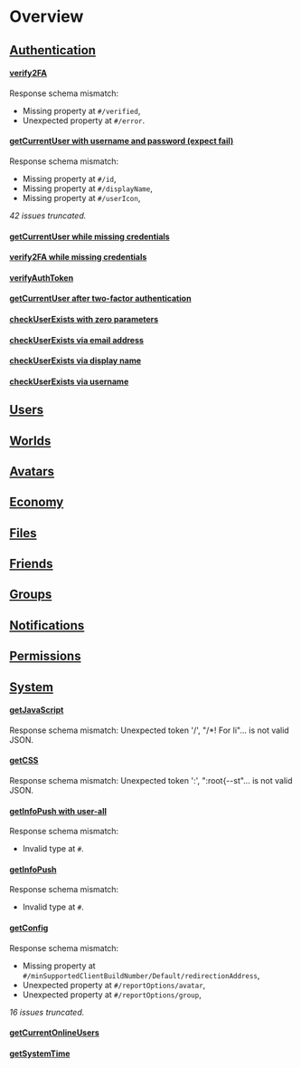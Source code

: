 # Overview

## [Authentication](/data/requests/authentication)

#### [verify2FA](/data/requests/authentication/verify2fa.md)

Response schema mismatch:
* Missing property at ``#/verified``,
* Unexpected property at ``#/error``.

#### [getCurrentUser with username and password (expect fail)](/data/requests/authentication/getcurrentuser-with-username-and-password-(expect-fail).md)

Response schema mismatch:
* Missing property at ``#/id``,
* Missing property at ``#/displayName``,
* Missing property at ``#/userIcon``,

*42 issues truncated.*
#### [getCurrentUser while missing credentials](/data/requests/authentication/getcurrentuser-while-missing-credentials.md)


#### [verify2FA while missing credentials](/data/requests/authentication/verify2fa-while-missing-credentials.md)


#### [verifyAuthToken](/data/requests/authentication/verifyauthtoken.md)


#### [getCurrentUser after two-factor authentication](/data/requests/authentication/getcurrentuser-after-two-factor-authentication.md)


#### [checkUserExists with zero parameters](/data/requests/authentication/checkuserexists-with-zero-parameters.md)


#### [checkUserExists via email address](/data/requests/authentication/checkuserexists-via-email-address.md)


#### [checkUserExists via display name](/data/requests/authentication/checkuserexists-via-display-name.md)


#### [checkUserExists via username](/data/requests/authentication/checkuserexists-via-username.md)




## [Users](/data/requests/users)




## [Worlds](/data/requests/worlds)




## [Avatars](/data/requests/avatars)




## [Economy](/data/requests/economy)




## [Files](/data/requests/files)




## [Friends](/data/requests/friends)




## [Groups](/data/requests/groups)




## [Notifications](/data/requests/notifications)




## [Permissions](/data/requests/permissions)




## [System](/data/requests/system)

#### [getJavaScript](/data/requests/system/getjavascript.md)

Response schema mismatch:
Unexpected token '/', "/*! For li"... is not valid JSON.

#### [getCSS](/data/requests/system/getcss.md)

Response schema mismatch:
Unexpected token ':', ":root{--st"... is not valid JSON.

#### [getInfoPush with user-all](/data/requests/system/getinfopush-with-user-all.md)

Response schema mismatch:
* Invalid type at ``#``.

#### [getInfoPush](/data/requests/system/getinfopush.md)

Response schema mismatch:
* Invalid type at ``#``.

#### [getConfig](/data/requests/system/getconfig.md)

Response schema mismatch:
* Missing property at ``#/minSupportedClientBuildNumber/Default/redirectionAddress``,
* Unexpected property at ``#/reportOptions/avatar``,
* Unexpected property at ``#/reportOptions/group``,

*16 issues truncated.*
#### [getCurrentOnlineUsers](/data/requests/system/getcurrentonlineusers.md)


#### [getSystemTime](/data/requests/system/getsystemtime.md)




